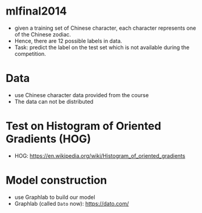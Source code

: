 # mlfinal2014
* given a training set of Chinese character, each character represents one of the Chinese zodiac.
* Hence, there are 12 possible labels in data.
* Task: predict the label on the test set which is not available during the competition.
# Data
* use Chinese character data provided from the course
* The data can not be distributed

# Test on Histogram of Oriented Gradients (HOG)
* HOG: https://en.wikipedia.org/wiki/Histogram_of_oriented_gradients

# Model construction
* use Graphlab to build our model
* Graphlab (called `Dato` now): https://dato.com/
